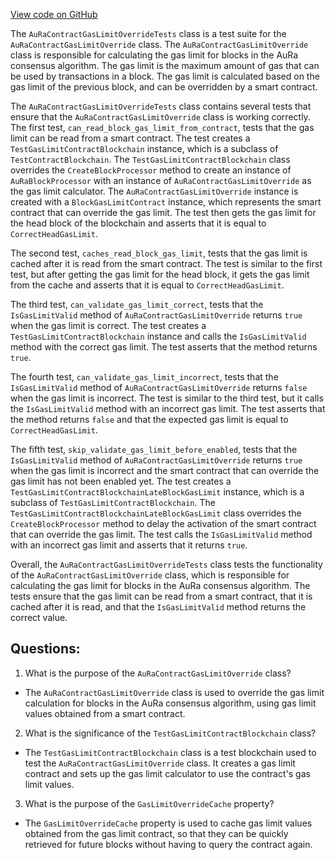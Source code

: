 [View code on GitHub](https://github.com/NethermindEth/nethermind/src/Nethermind/Nethermind.AuRa.Test/Contract/AuRaContractGasLimitOverrideTests.cs)

The `AuRaContractGasLimitOverrideTests` class is a test suite for the `AuRaContractGasLimitOverride` class. The `AuRaContractGasLimitOverride` class is responsible for calculating the gas limit for blocks in the AuRa consensus algorithm. The gas limit is the maximum amount of gas that can be used by transactions in a block. The gas limit is calculated based on the gas limit of the previous block, and can be overridden by a smart contract.

The `AuRaContractGasLimitOverrideTests` class contains several tests that ensure that the `AuRaContractGasLimitOverride` class is working correctly. The first test, `can_read_block_gas_limit_from_contract`, tests that the gas limit can be read from a smart contract. The test creates a `TestGasLimitContractBlockchain` instance, which is a subclass of `TestContractBlockchain`. The `TestGasLimitContractBlockchain` class overrides the `CreateBlockProcessor` method to create an instance of `AuRaBlockProcessor` with an instance of `AuRaContractGasLimitOverride` as the gas limit calculator. The `AuRaContractGasLimitOverride` instance is created with a `BlockGasLimitContract` instance, which represents the smart contract that can override the gas limit. The test then gets the gas limit for the head block of the blockchain and asserts that it is equal to `CorrectHeadGasLimit`.

The second test, `caches_read_block_gas_limit`, tests that the gas limit is cached after it is read from the smart contract. The test is similar to the first test, but after getting the gas limit for the head block, it gets the gas limit from the cache and asserts that it is equal to `CorrectHeadGasLimit`.

The third test, `can_validate_gas_limit_correct`, tests that the `IsGasLimitValid` method of `AuRaContractGasLimitOverride` returns `true` when the gas limit is correct. The test creates a `TestGasLimitContractBlockchain` instance and calls the `IsGasLimitValid` method with the correct gas limit. The test asserts that the method returns `true`.

The fourth test, `can_validate_gas_limit_incorrect`, tests that the `IsGasLimitValid` method of `AuRaContractGasLimitOverride` returns `false` when the gas limit is incorrect. The test is similar to the third test, but it calls the `IsGasLimitValid` method with an incorrect gas limit. The test asserts that the method returns `false` and that the expected gas limit is equal to `CorrectHeadGasLimit`.

The fifth test, `skip_validate_gas_limit_before_enabled`, tests that the `IsGasLimitValid` method of `AuRaContractGasLimitOverride` returns `true` when the gas limit is incorrect and the smart contract that can override the gas limit has not been enabled yet. The test creates a `TestGasLimitContractBlockchainLateBlockGasLimit` instance, which is a subclass of `TestGasLimitContractBlockchain`. The `TestGasLimitContractBlockchainLateBlockGasLimit` class overrides the `CreateBlockProcessor` method to delay the activation of the smart contract that can override the gas limit. The test calls the `IsGasLimitValid` method with an incorrect gas limit and asserts that it returns `true`.

Overall, the `AuRaContractGasLimitOverrideTests` class tests the functionality of the `AuRaContractGasLimitOverride` class, which is responsible for calculating the gas limit for blocks in the AuRa consensus algorithm. The tests ensure that the gas limit can be read from a smart contract, that it is cached after it is read, and that the `IsGasLimitValid` method returns the correct value.
## Questions: 
 1. What is the purpose of the `AuRaContractGasLimitOverride` class?
- The `AuRaContractGasLimitOverride` class is used to override the gas limit calculation for blocks in the AuRa consensus algorithm, using gas limit values obtained from a smart contract.

2. What is the significance of the `TestGasLimitContractBlockchain` class?
- The `TestGasLimitContractBlockchain` class is a test blockchain used to test the `AuRaContractGasLimitOverride` class. It creates a gas limit contract and sets up the gas limit calculator to use the contract's gas limit values.

3. What is the purpose of the `GasLimitOverrideCache` property?
- The `GasLimitOverrideCache` property is used to cache gas limit values obtained from the gas limit contract, so that they can be quickly retrieved for future blocks without having to query the contract again.
